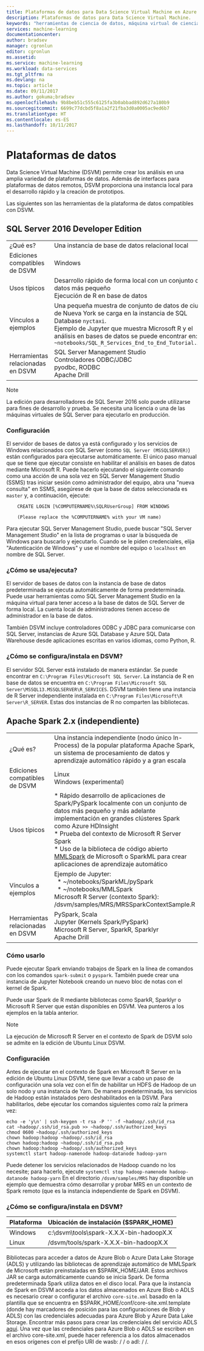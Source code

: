```yaml
---
title: Plataformas de datos para Data Science Virtual Machine en Azure | Microsoft Docs
description: Plataformas de datos para Data Science Virtual Machine.
keywords: "herramientas de ciencia de datos, máquina virtual de ciencia de datos, herramientas para la ciencia de datos, ciencia de datos de linux"
services: machine-learning
documentationcenter: 
author: bradsev
manager: cgronlun
editor: cgronlun
ms.assetid: 
ms.service: machine-learning
ms.workload: data-services
ms.tgt_pltfrm: na
ms.devlang: na
ms.topic: article
ms.date: 09/11/2017
ms.author: gokuma;bradsev
ms.openlocfilehash: 9b8beb51c555c6125fa3b0abbad892d627a180b9
ms.sourcegitcommit: 6699c77dcbd5f8a1a2f21fba3d0a0005ac9ed6b7
ms.translationtype: HT
ms.contentlocale: es-ES
ms.lasthandoff: 10/11/2017
---
```

# <a name="data-platforms"></a>Plataformas de datos

Data Science Virtual Machine (DSVM) permite crear los análisis en una amplia variedad de plataformas de datos. Además de interfaces para plataformas de datos remotos, DSVM proporciona una instancia local para el desarrollo rápido y la creación de prototipos. 

Las siguientes son las herramientas de la plataforma de datos compatibles con DSVM. 

## <a name="sql-server-2016-developer-edition"></a>SQL Server 2016 Developer Edition

| | |
| ------------- | ------------- |
| ¿Qué es?   | Una instancia de base de datos relacional local      |
| Ediciones compatibles de DSVM      | Windows      |
| Usos típicos      | Desarrollo rápido de forma local con un conjunto de datos más pequeño <br/> Ejecución de R en base de datos   |
| Vínculos a ejemplos      |    Una pequeña muestra de conjunto de datos de ciudad de Nueva York se carga en la instancia de SQL Database `nyctaxi`. <br/> Ejemplo de Jupyter que muestra Microsoft R y el análisis en bases de datos se puede encontrar en:<br/> `~notebooks/SQL_R_Services_End_to_End_Tutorial.ipynb`  |
| Herramientas relacionadas en DSVM       | SQL Server Management Studio <br/> Controladores ODBC/JDBC<br/> pyodbc, RODBC<br />Apache Drill      |

> [!NOTE]
> La edición para desarrolladores de SQL Server 2016 solo puede utilizarse para fines de desarrollo y prueba. Se necesita una licencia o una de las máquinas virtuales de SQL Server para ejecutarlo en producción. 


### <a name="setup"></a>Configuración

El servidor de bases de datos ya está configurado y los servicios de Windows relacionados con SQL Server (como `SQL Server (MSSQLSERVER)`) están configurados para ejecutarse automáticamente. El único paso manual que se tiene que ejecutar consiste en habilitar el análisis en bases de datos mediante Microsoft R. Puede hacerlo ejecutando el siguiente comando como una acción de una sola vez en SQL Server Management Studio (SSMS) tras iniciar sesión como administrador del equipo, abra una "nueva consulta" en SSMS, asegúrese de que la base de datos seleccionada es `master` y, a continuación, ejecute: 

        CREATE LOGIN [%COMPUTERNAME%\SQLRUserGroup] FROM WINDOWS 

        (Please replace the %COMPUTERNAME% with your VM name)
       
Para ejecutar SQL Server Management Studio, puede buscar "SQL Server Management Studio" en la lista de programas o usar la búsqueda de Windows para buscarlo y ejecutarlo. Cuando se le piden credenciales, elija "Autenticación de Windows" y use el nombre del equipo o ```localhost``` en nombre de SQL Server. 

### <a name="how-to-use--run-it"></a>¿Cómo se usa/ejecuta?  

El servidor de bases de datos con la instancia de base de datos predeterminada se ejecuta automáticamente de forma predeterminada. Puede usar herramientas como SQL Server Management Studio en la máquina virtual para tener acceso a la base de datos de SQL Server de forma local. La cuenta local de administradores tienen acceso de administrador en la base de datos. 

También DSVM incluye controladores ODBC y JDBC para comunicarse con SQL Server, instancias de Azure SQL Database y Azure SQL Data Warehouse desde aplicaciones escritas en varios idiomas, como Python, R. 

### <a name="how-is-it-configured--installed-on-the-dsvm"></a>¿Cómo se configura/instala en DSVM? 

El servidor SQL Server está instalado de manera estándar. Se puede encontrar en `C:\Program Files\Microsoft SQL Server`. La instancia de R en base de datos se encuentra en `C:\Program Files\Microsoft SQL Server\MSSQL13.MSSQLSERVER\R_SERVICES`. DSVM también tiene una instancia de R Server independiente instalada en `C:\Program Files\Microsoft\R Server\R_SERVER`. Estas dos instancias de R no comparten las bibliotecas.


## <a name="apache-spark-2x-standalone"></a>Apache Spark 2.x (independiente)

| | |
| ------------- | ------------- |
| ¿Qué es?   | Una instancia independiente (nodo único In-Process) de la popular plataforma Apache Spark, un sistema de procesamiento de datos y aprendizaje automático rápido y a gran escala     |
| Ediciones compatibles de DSVM      | Linux <br /> Windows (experimental)      |
| Usos típicos      | * Rápido desarrollo de aplicaciones de Spark/PySpark localmente con un conjunto de datos más pequeño y más adelante implementación en grandes clústeres Spark como Azure HDInsight<br/> * Prueba del contexto de Microsoft R Server Spark <br />* Uso de la biblioteca de código abierto [MMLSpark](https://github.com/Azure/mmlspark) de Microsoft o SparkML para crear aplicaciones de aprendizaje automático  |
| Vínculos a ejemplos      |    Ejemplo de Jupyter: <br />&nbsp;&nbsp;* ~/notebooks/SparkML/pySpark <br /> &nbsp;&nbsp;* ~/notebooks/MMLSpark <br /> Microsoft R Server (contexto Spark): /dsvm/samples/MRS/MRSSparkContextSample.R |
| Herramientas relacionadas en DSVM       | PySpark, Scala<br/>Jupyter (Kernels Spark/PySpark)<br/>Microsoft R Server, SparkR, Sparklyr <br />Apache Drill      |

### <a name="how-to-use-it"></a>Cómo usarlo
Puede ejecutar Spark enviando trabajos de Spark en la línea de comandos con los comandos `spark-submit` o `pyspark`. También puede crear una instancia de Jupyter Notebook creando un nuevo bloc de notas con el kernel de Spark. 

Puede usar Spark de R mediante bibliotecas como SparkR, Sparklyr o Microsoft R Server que están disponibles en DSVM. Vea punteros a los ejemplos en la tabla anterior. 

> [!NOTE]
> La ejecución de Microsoft R Server en el contexto de Spark de DSVM solo se admite en la edición de Ubuntu Linux DSVM. 



### <a name="setup"></a>Configuración
Antes de ejecutar en el contexto de Spark en Microsoft R Server en la edición de Ubuntu Linux DSVM, tiene que llevar a cabo un paso de configuración una sola vez con el fin de habilitar un HDFS de Hadoop de un solo nodo y una instancia de Yarn. De manera predeterminada, los servicios de Hadoop están instalados pero deshabilitados en la DSVM. Para habilitarlos, debe ejecutar los comandos siguientes como raíz la primera vez:

    echo -e 'y\n' | ssh-keygen -t rsa -P '' -f ~hadoop/.ssh/id_rsa
    cat ~hadoop/.ssh/id_rsa.pub >> ~hadoop/.ssh/authorized_keys
    chmod 0600 ~hadoop/.ssh/authorized_keys
    chown hadoop:hadoop ~hadoop/.ssh/id_rsa
    chown hadoop:hadoop ~hadoop/.ssh/id_rsa.pub
    chown hadoop:hadoop ~hadoop/.ssh/authorized_keys
    systemctl start hadoop-namenode hadoop-datanode hadoop-yarn

Puede detener los servicios relacionados de Hadoop cuando no los necesite; para hacerlo, ejecute ````systemctl stop hadoop-namenode hadoop-datanode hadoop-yarn```` En el directorio `/dsvm/samples/MRS` hay disponible un ejemplo que demuestra cómo desarrollar y probar MRS en un contexto de Spark remoto (que es la instancia independiente de Spark en DSVM). 


### <a name="how-is-it-configured--installed-on-the-dsvm"></a>¿Cómo se configura/instala en DSVM? 
|Plataforma|Ubicación de instalación ($SPARK_HOME)|
|:--------|:--------|
|Windows | c:\dsvm\tools\spark-X.X.X-bin-hadoopX.X|
|Linux   | /dsvm/tools/spark-X.X.X-bin-hadoopX.X|


Bibliotecas para acceder a datos de Azure Blob o Azure Data Lake Storage (ADLS) y utilizando las bibliotecas de aprendizaje automático de MMLSpark de Microsoft están preinstaladas en $SPARK_HOME/JAR. Estos archivos JAR se carga automáticamente cuando se inicia Spark. De forma predeterminada Spark utiliza datos en el disco local. Para que la instancia de Spark en DSVM acceda a los datos almacenados en Azure Blob o ADLS es necesario crear o configurar el archivo `core-site.xml` basado en la plantilla que se encuentra en $SPARK_HOME/conf/core-site.xml.template (donde hay marcadores de posición para las configuraciones de Blob y ADLS) con las credenciales adecuadas para Azure Blob y Azure Data Lake Storage. Encontrar más pasos para crear las credenciales del servicio ADLS [aquí](https://docs.microsoft.com/azure/data-lake-store/data-lake-store-authenticate-using-active-directory#create-an-active-directory-application). Una vez que las credenciales para Azure Blob o ADLS se escriben en el archivo core-site.xml, puede hacer referencia a los datos almacenados en esos orígenes con el prefijo URI de wasb: / / o adl: / /. 

